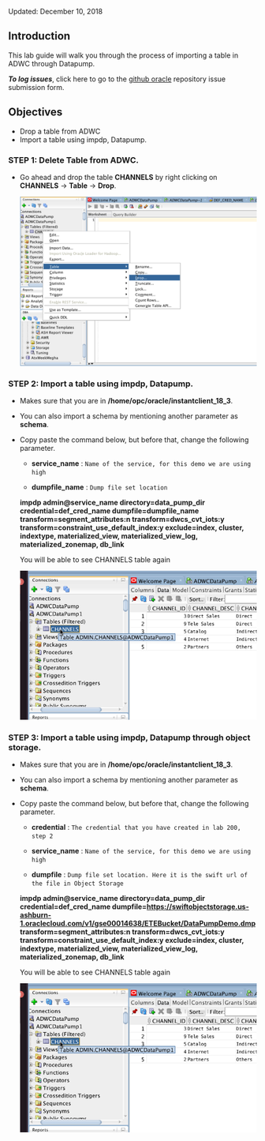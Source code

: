 Updated: December 10, 2018

## Introduction

This lab guide will walk you through the process of importing a table in ADWC through Datapump.

**_To log issues_**, click here to go to the [github oracle](https://github.com/oracle/learning-library/issues/new) repository issue submission form.

## Objectives

- Drop a table from ADWC
- Import a table using impdp, Datapump.

###  **STEP 1**: Delete Table from ADWC.

- Go ahead and drop the table **CHANNELS** by right clicking on **CHANNELS** -> **Table** -> **Drop**. 

    ![](images/datapump/compute45.png)

###  **STEP 2**: Import a table using impdp, Datapump.

- Makes sure that you are in **/home/opc/oracle/instantclient_18_3**. 

- You can also import a schema by mentioning another parameter as **schema**.

- Copy paste the command below, but before that, change the following parameter. 

    - **service_name** : `Name of the service, for this demo we are using high`

    - **dumpfile_name** : `Dump file set location`
    
   **impdp admin@service_name directory=data_pump_dir 
   credential=def_cred_name 
   dumpfile=dumpfile_name transform=segment_attributes:n 
   transform=dwcs_cvt_iots:y transform=constraint_use_default_index:y 
   exclude=index, cluster, indextype, materialized_view, materialized_view_log, materialized_zonemap, db_link**   
   
   
   You will be able to see CHANNELS table again 
   
   ![](images/datapump/compute46.png)
 
 ###  **STEP 3**: Import a table using impdp, Datapump through object storage.

- Makes sure that you are in **/home/opc/oracle/instantclient_18_3**. 

- You can also import a schema by mentioning another parameter as **schema**.

- Copy paste the command below, but before that, change the following parameter. 

    - **credential** : `The credential that you have created in lab 200, step 2`

    - **service_name** : `Name of the service, for this demo we are using high`

    - **dumpfile** : `Dump file set location. Here it is the swift url of the file in Object Storage`
    
   **impdp admin@service_name directory=data_pump_dir 
   credential=def_cred_name 
   dumpfile=https://swiftobjectstorage.us-ashburn-1.oraclecloud.com/v1/gse00014638/ETEBucket/DataPumpDemo.dmp transform=segment_attributes:n 
   transform=dwcs_cvt_iots:y transform=constraint_use_default_index:y 
   exclude=index, cluster, indextype, materialized_view, materialized_view_log, materialized_zonemap, db_link**   
   
   
   You will be able to see CHANNELS table again 
   
   ![](images/datapump/compute46.png)